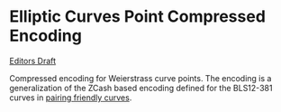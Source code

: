# Elliptic Curves Point Compressed Encoding

[Editors Draft](https://basileioskal.github.io/ec-point-encoding/draft-point-encoding.html)

Compressed encoding for Weierstrass curve points. The encoding is a generalization of the ZCash based encoding defined for the BLS12-381 curves in [pairing friendly curves](https://www.ietf.org/archive/id/draft-irtf-cfrg-pairing-friendly-curves-11.html#name-zcash-serialization-format-).